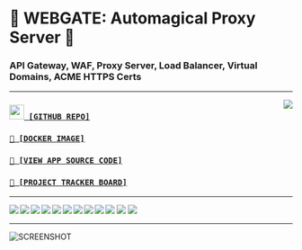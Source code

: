 # 📡 WEBGATE: Automagical Proxy Server 📡
### API Gateway, WAF, Proxy Server, Load Balancer, Virtual Domains, ACME HTTPS Certs

---

<a href='https://github.com/cogsmith/webgate'><img src='https://github-readme-stats.vercel.app/api/pin/?username=cogsmith&repo=webgate' align='right'></a>

<h3><code><a href='https://github.com/cogsmith/webgate'><img src='https://github.githubassets.com/images/icons/emoji/octocat.png' width='26'> [GITHUB REPO]</a></code></h3>

<h3><code><a href='https://hub.docker.com/r/cogsmith/webgate'>🐳 [DOCKER IMAGE]</a></code></h3>

<h3><code><a href='https://github.com/cogsmith/webgate/blob/main/app.js'>🧾 [VIEW APP SOURCE CODE]</a></code></h3>

<h3><code><a href='https://github.com/cogsmith/webgate/projects/2'>📅 [PROJECT TRACKER BOARD]</a></code></h3>

---


<img src='https://shields.io/github/package-json/v/cogsmith/webgate?label=codebase' align='left'>
<img src='https://shields.io/github/last-commit/cogsmith/webgate' align='left'>
<img src='https://github.com/cogsmith/webgate/actions/workflows/DEVKING_CHECK.yml/badge.svg'>

<img src='https://shields.io/github/v/release/cogsmith/webgate?label=latest+release' align='left'>
<img src='https://shields.io/github/release-date/cogsmith/webgate?color=blue' align='left'>
<img src='https://shields.io/github/commits-since/cogsmith/webgate/latest' align='left'>
<img src='https://shields.io/github/commit-activity/m/cogsmith/webgate'>

<img src='https://shields.io/github/license/cogsmith/webgate?color=lightgray' align='left'>
<img src='https://shields.io/github/languages/code-size/cogsmith/webgate' align='left'>
<img src='https://shields.io/github/repo-size/cogsmith/webgate' align='left'>
<img src='https://shields.io/docker/image-size/cogsmith/webgate?sort=date&label=docker+size' align='left'>
<img src='https://shields.io/github/issues-raw/cogsmith/webgate'>

---

![SCREENSHOT](SCREENSHOT.PNG)